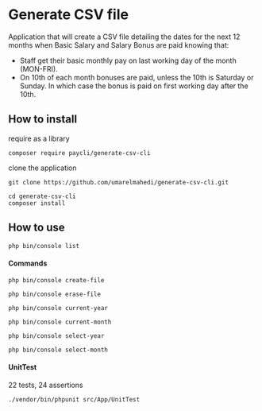 # Generate CSV file 

Application that will create a CSV file detailing the dates for the next 12 months when Basic Salary and Salary Bonus are paid knowing that:
- Staff get their basic monthly pay on last working day of the month (MON-FRI).
- On 10th of each month bonuses are paid, unless the 10th is Saturday or Sunday. In
  which case the bonus is paid on first working day after the 10th.

## How to install 
require as a library
```
composer require paycli/generate-csv-cli
```
clone the application
```
git clone https://github.com/umarelmahedi/generate-csv-cli.git
```
```
cd generate-csv-cli
composer install
```

## How to use
```
php bin/console list
```
#### Commands

```
php bin/console create-file
```

```
php bin/console erase-file
```

```
php bin/console current-year
```

```
php bin/console current-month
```

```
php bin/console select-year
```

```
php bin/console select-month
```
#### UnitTest
22 tests, 24 assertions
```
./vendor/bin/phpunit src/App/UnitTest
```
